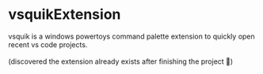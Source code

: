 # vsquikExtension

vsquik is a windows powertoys command palette extension to quickly open recent vs code projects.
<br><br>
(discovered the extension already exists after finishing the project 🥲)
